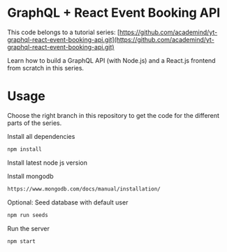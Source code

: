 # GraphQL + React Event Booking API
This code belongs to a tutorial series: [https://github.com/academind/yt-graphql-react-event-booking-api.git](https://github.com/academind/yt-graphql-react-event-booking-api.git)

Learn how to build a GraphQL API (with Node.js) and a React.js frontend from scratch in this series.

# Usage
Choose the right branch in this repository to get the code for the different parts of the series.

Install all dependencies
```sh
npm install
```

Install latest node js version

Install mongodb 
```sh
https://www.mongodb.com/docs/manual/installation/
```

Optional: Seed database with default user 
```sh
npm run seeds
```

Run the server
```sh
npm start
```
